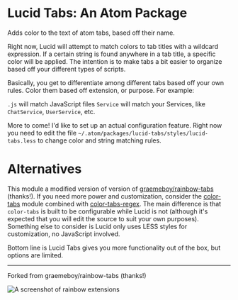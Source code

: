 # Lucid Tabs: An Atom Package

Adds color to the text of atom tabs, based off their name.

Right now, Lucid will attempt to match colors to tab titles with a wildcard expression. If a certain string is found anywhere in a tab title, a specific color will be applied. The intention is to make tabs a bit easier to organize based off your different types of scripts.

Basically, you get to differentiate among different tabs based off your own rules. Color them based off extension, or purpose. For example:

`.js` will match JavaScript files
`Service` will match your Services, like `ChatService`, `UserService`, etc.

More to come! I'd like to set up an actual configuration feature. Right now you need to edit the file `~/.atom/packages/lucid-tabs/styles/lucid-tabs.less` to change color and string matching rules.

# Alternatives
This module a modified version of version of [graemeboy/rainbow-tabs](https://github.com/graemeboy/rainbow-tabs) (thanks!).
If you need more power and customization, consider the [color-tabs](https://atom.io/packages/color-tabs) module combined with [color-tabs-regex](https://atom.io/packages/color-tabs). The main difference is that `color-tabs` is built to be configurable while Lucid is not (although it's expected that you will edit the source to suit your own purposes). Something else to consider is Lucid only uses LESS styles for customization, no JavaScript involved.

Bottom line is Lucid Tabs gives you more functionality out of the box, but options are limited.

--------------------------

Forked from graemeboy/rainbow-tabs (thanks!)

![A screenshot of rainbow extensions](https://raw.githubusercontent.com/nmai/lucid-tabs/master/resources/screenshot1.png)
